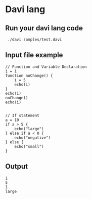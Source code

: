 # Davi lang

## Run your davi lang code
```
 ./davi samples/test.davi
```

## Input file example
```
// Function and Variable Declaration
i = 1
function noChange() {
    i = 5
    echo(i)
}
echo(i)
noChange()
echo(i)


// If statement
a = 10
if a > 5 {
    echo("large")
} else if a < 0 {
    echo("negative")
} else {
    echo("small")
}

```

## Output
```
1
5
1
large
```
